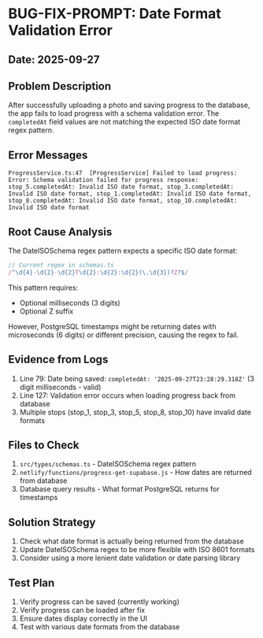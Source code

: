 # BUG-FIX-PROMPT: Date Format Validation Error

## Date: 2025-09-27

## Problem Description
After successfully uploading a photo and saving progress to the database, the app fails to load progress with a schema validation error. The `completedAt` field values are not matching the expected ISO date format regex pattern.

## Error Messages
```
ProgressService.ts:47  [ProgressService] Failed to load progress: Error: Schema validation failed for progress response: stop_5.completedAt: Invalid ISO date format, stop_3.completedAt: Invalid ISO date format, stop_1.completedAt: Invalid ISO date format, stop_8.completedAt: Invalid ISO date format, stop_10.completedAt: Invalid ISO date format
```

## Root Cause Analysis
The DateISOSchema regex pattern expects a specific ISO date format:
```typescript
// Current regex in schemas.ts
/^\d{4}-\d{2}-\d{2}T\d{2}:\d{2}:\d{2}(\.\d{3})?Z?$/
```

This pattern requires:
- Optional milliseconds (3 digits)
- Optional Z suffix

However, PostgreSQL timestamps might be returning dates with microseconds (6 digits) or different precision, causing the regex to fail.

## Evidence from Logs
1. Line 79: Date being saved: `completedAt: '2025-09-27T23:28:29.318Z'` (3 digit milliseconds - valid)
2. Line 127: Validation error occurs when loading progress back from database
3. Multiple stops (stop_1, stop_3, stop_5, stop_8, stop_10) have invalid date formats

## Files to Check
1. `src/types/schemas.ts` - DateISOSchema regex pattern
2. `netlify/functions/progress-get-supabase.js` - How dates are returned from database
3. Database query results - What format PostgreSQL returns for timestamps

## Solution Strategy
1. Check what date format is actually being returned from the database
2. Update DateISOSchema regex to be more flexible with ISO 8601 formats
3. Consider using a more lenient date validation or date parsing library

## Test Plan
1. Verify progress can be saved (currently working)
2. Verify progress can be loaded after fix
3. Ensure dates display correctly in the UI
4. Test with various date formats from the database